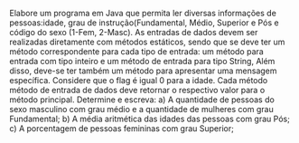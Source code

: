 Elabore um programa em Java que permita ler diversas informações de pessoas:idade, grau de
instrução(Fundamental, Médio, Superior e Pós e código do sexo (1-Fem, 2-Masc). As entradas de dados devem
ser realizadas diretamente com métodos estáticos, sendo que se deve ter um método correspondente para cada
tipo de entrada: um método para entrada com tipo inteiro e um método de entrada para tipo String, Além disso,
deve-se ter também um método para apresentar uma mensagem específica. Considere que o flag é igual 0 para a
idade. Cada método método de entrada de dados deve retornar o respectivo valor para o método principal.
Determine e escreva:
a) A quantidade de pessoas do sexo masculino com grau médio e a quantidade de mulheres com grau
Fundamental;
b) A média aritmética das idades das pessoas com grau Pós;
c) A porcentagem de pessoas femininas com grau Superior;
